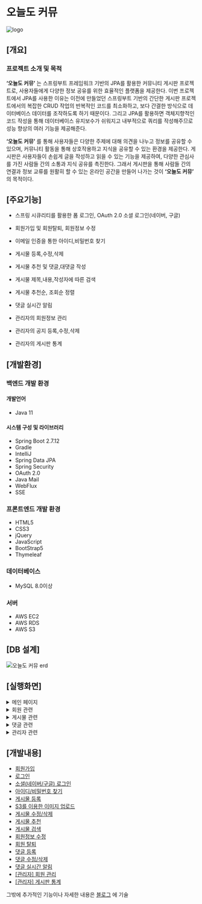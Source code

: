 # 오늘도 커뮤
![logo](https://github.com/jsungl/spring-community/assets/79460509/1691744b-58be-4e18-9590-5984eeb765ef)

## [개요]

### 프로젝트 소개 및 목적
**‘오늘도 커뮤’** 는 스프링부트 프레임워크 기반의 JPA를 활용한 커뮤니티 게시판 프로젝트로, 사용자들에게 다양한 정보 공유를 위한 효율적인 플랫폼을 제공한다. 이번 프로젝트에서 JPA를 사용한 이유는 이전에 만들었던 스프링부트 기반의 간단한 게시판 프로젝트에서의 복잡한 CRUD 작업의 반복적인 코드를 최소화하고, 보다 간결한 방식으로 데이터베이스 데이터를 조작하도록 하기 때문이다. 그리고 JPA를 활용하면 객체지향적인 코드 작성을 통해 데이터베이스 유지보수가 쉬워지고 내부적으로 쿼리를 작성해주므로 성능 향상의 여러 기능을 제공해준다.

**‘오늘도 커뮤’** 를 통해 사용자들은 다양한 주제에 대해 의견을 나누고 정보를 공유할 수 있으며, 커뮤니티 활동을 통해 상호작용하고 지식을 공유할 수 있는 환경을 제공한다. 게시판은 사용자들이 손쉽게 글을 작성하고 읽을 수 있는 기능을 제공하여, 다양한 관심사를 가진 사람들 간의 소통과 지식 공유를 촉진한다. 그래서 게시판을 통해 사람들 간의 연결과 정보 교류를 원활히 할 수 있는 온라인 공간을 만들어 나가는 것이 **‘오늘도 커뮤’** 의 목적이다.

## [주요기능]
- 스프링 시큐리티를 활용한 폼 로그인, OAuth 2.0 소셜 로그인(네이버, 구글)

- 회원가입 및 회원탈퇴, 회원정보 수정

- 이메일 인증을 통한 아이디,비밀번호 찾기

- 게시물 등록,수정,삭제

- 게시물 추천 및 댓글,대댓글 작성

- 게시물 제목,내용,작성자에 따른 검색

- 게시물 추천순, 조회순 정렬

- 댓글 실시간 알림

- 관리자의 회원정보 관리

- 관리자의 공지 등록,수정,삭제

- 관리자의 게시판 통계

## [개발환경]
### 백엔드 개발 환경
#### 개발언어
- Java 11
#### 시스템 구성 및 라이브러리
- Spring Boot 2.7.12
- Gradle
- IntelliJ
- Spring Data JPA
- Spring Security
- OAuth 2.0
- Java Mail
- WebFlux
- SSE

### 프론트엔드 개발 환경
- HTML5
- CSS3
- jQuery
- JavaScript
- BootStrap5
- Thymeleaf

### 데이터베이스
- MySQL 8.0이상

### 서버
- AWS EC2
- AWS RDS
- AWS S3

## [DB 설계]
![오늘도 커뮤 erd](https://github.com/jsungl/spring-community/assets/79460509/99f28b8c-da73-4e95-bad2-dfae306f7f5e)

## [실행화면]
<details>
<summary>메인 페이지</summary>

#### 홈
<img width="960" alt="메인 페이지" src="https://github.com/jsungl/spring-community/assets/79460509/48625c3d-a2b9-4efb-ab15-f5b3103cf49e">

#### 로그인
<img width="960" alt="로그인v2" src="https://github.com/jsungl/oneuldo-community/assets/79460509/fa655275-85cc-452c-81fd-21a4c5de4637">

#### 회원가입
<img width="960" alt="회원가입 페이지" src="https://github.com/jsungl/spring-community/assets/79460509/59a76825-443c-4df2-b78d-7cd7703a2ff3">

</details>
<details>
<summary>회원 관련</summary>

#### 회원 정보
<img width="960" alt="회원정보" src="https://github.com/jsungl/spring-community/assets/79460509/da923299-ad7c-47da-9ada-adb1c02a7887">

#### 내 게시물
<img width="960" alt="내 게시물" src="https://github.com/jsungl/spring-community/assets/79460509/076c131e-c54d-467a-9538-e3fd85d9795b">

#### 내 댓글
<img width="960" alt="내 댓글" src="https://github.com/jsungl/spring-community/assets/79460509/f669aa6b-59a6-4dd3-8f47-986fc6c86cef">

#### 아이디 찾기
<img width="960" alt="아이디 찾기" src="https://github.com/jsungl/spring-community/assets/79460509/589f140f-6c4f-4cff-999a-493d441f3684">

#### 비밀번호 찾기
<img width="960" alt="비밀번호 찾기" src="https://github.com/jsungl/spring-community/assets/79460509/593ef0c8-5a30-4dec-bbdb-a11c3b4ed4b1">

#### 실시간 알림
<img width="960" alt="알림" src="https://github.com/jsungl/spring-community/assets/79460509/e7e1303c-6aa0-47fd-94a9-3b19bc44b2ce">
<img width="960" alt="알림2" src="https://github.com/jsungl/spring-community/assets/79460509/e907fa55-f58a-412c-a85c-0372307d150d">


</details>
<details>
<summary>게시물 관련</summary>

#### 게시물 검색
<img width="960" alt="게시물 검색" src="https://github.com/jsungl/spring-community/assets/79460509/4d7f22e2-4326-4538-b480-1e61a679ed8e">

#### 게시물 상세
<img width="960" alt="게시물 상세" src="https://github.com/jsungl/spring-community/assets/79460509/7d8e908d-7641-404a-a122-3b1f060fc21c">

#### 게시물 등록
<img width="960" alt="게시물 등록" src="https://github.com/jsungl/spring-community/assets/79460509/580e8b64-5cea-4c83-97f7-7506848274e9">

#### 게시물 수정
<img width="960" alt="게시물 수정" src="https://github.com/jsungl/spring-community/assets/79460509/87a72fc8-0769-4116-a646-d4fc10a76ba7">


</details>
<details>
<summary>댓글 관련</summary>

#### 댓글 등록
<img width="960" alt="댓글 등록" src="https://github.com/jsungl/spring-community/assets/79460509/53cb5a02-4ce6-4517-89a9-96b51962e2eb">
<img width="960" alt="댓글 등록2" src="https://github.com/jsungl/spring-community/assets/79460509/118be10a-f466-4f88-b292-3f820aa456fd">

#### 댓글 수정/삭제
<img width="960" alt="댓글 수정" src="https://github.com/jsungl/spring-community/assets/79460509/c9d74d4d-52bf-4deb-9d78-d7dbfea8bc65">


</details>
<details>
<summary>관리자 관련</summary>

#### 회원 목록
<img width="960" alt="회원 목록" src="https://github.com/jsungl/spring-community/assets/79460509/023ad742-e8c2-4624-b203-5b1d13d705e5">

#### 게시판 통계
![게시판 통계](https://github.com/jsungl/spring-community/assets/79460509/39bf6c8c-f4d8-40a9-8f21-a8728f4a0dca)


</details>

## [개발내용]
- [회원가입](https://morefromjs.notion.site/74344fedaef64eb58d630a0cacae623f)
- [로그인](https://morefromjs.notion.site/Spring-Security-Form-Login-5f80c85bd955419eb8139807eb4f79b9)
- [소셜(네이버/구글) 로그인](https://morefromjs.notion.site/Spring-Security-Spring-Security-OAuth2-SSR-97c89219c2dc421a8a06e6d8cae4581a)
- [아이디/비밀번호 찾기](https://morefromjs.notion.site/888d1232c5ed442a83e0bc5bc5b423d9)
- [게시물 등록](https://morefromjs.notion.site/6ad3e8a1783245269a9611ede26bac8a)
- [S3를 이용한 이미지 업로드](https://morefromjs.notion.site/AWS-S3-3ca156b35b584b82b8e038e74312796c)
- [게시물 수정/삭제](https://morefromjs.notion.site/3029afbf72664caf83e283baa72bfb51)
- [게시물 추천](https://morefromjs.notion.site/3e6a9eba454949b2abc50d074646279e)
- [게시물 검색](https://morefromjs.notion.site/64e06670c1564cc98c91518b0a5a8c26)
- [회원정보 수정](https://morefromjs.notion.site/c41bfe21248946d79561eccc8404194f)
- [회원 탈퇴](https://morefromjs.notion.site/ed59f6a596e54cdeba5dd2c78e4d611d)
- [댓글 등록](https://morefromjs.notion.site/d41c5f75d97348be8ff2dd0e3178d180)
- [댓글 수정/삭제](https://morefromjs.notion.site/37f56aeac4074a8cb1f8e1944c9b8267)
- [댓글 실시간 알림](https://morefromjs.notion.site/727b0d62bdbf4834a8c672c6d91fee05)
- [[관리자] 회원 관리](https://morefromjs.notion.site/4ed3c671413e4493b10a904da14dfac9)
- [[관리자] 게시판 통계](https://morefromjs.notion.site/16e81f4928d44b2cb59aff4db0a69af5)

그밖에 추가적인 기능이나 자세한 내용은 [블로그](https://morefromjs.notion.site/JPA-SpringBoot-733786ef555e42fabcccd349d89cc6f3)
에 기술

